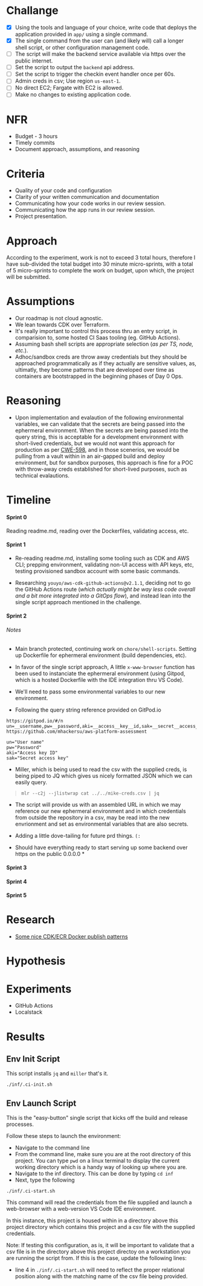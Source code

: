 <!-- eval.md -->

# Challange

- [x] Using the tools and language of your choice, write code that deploys the application provided in `app/` using a single command.
- [x] The single command from the user can (and likely will) call a longer shell script, or other configuration management code.
- [ ] The script will make the backend service available via https over the public internet.
- [ ] Set the script to output the `backend` api address.
- [ ] Set the script to trigger the checkin event handler once per 60s.
- [ ] Admin creds in csv; Use region `us-east-1`.
- [ ] No direct EC2; Fargate with EC2 is allowed.
- [ ] Make no changes to existing application code. 

# NFR

  * Budget - 3 hours
  * Timely commits
  * Document approach, assumptions, and reasoning

# Criteria

  * Quality of your code and configuration
  * Clarity of your written communication and documentation
  * Communicating how your code works in our review session.
  * Communicating how the app runs in our review session.
  * Project presentation.

# Approach

According to the experiment, work is not to exceed 3 total hours, therefore I have sub-divided the total budget into 30 minute micro-sprints, with a total of 5 micro-sprints to complete the work on budget, upon which, the project will be submitted.

# Assumptions

- Our roadmap is not cloud agnostic.
- We lean towards CDK over Terraform.
- It's really important to control this process thru an entry script, in comparision to, some hosted CI Saas tooling (eg. GitHub Actions).
- Assuming bash shell scripts are appropriate selection (_as per TS, node, etc._).
- Adhoc/sandbox creds are throw away credentials but they should be approached programmatically as if they actually are sensitive values, as, ultimatly, they become patterns that are developed over time as containers are bootstrapped in the beginning phases of Day 0 Ops.

# Reasoning

- Upon implementation and evalaution of the following environmental variables, we can validate that the secrets are being passed into the ephermeral environment. When the secrets are being passed into the query string, this is acceptable for a development environment with short-lived credentials, but we would not want this approach for production as per [CWE-598](https://cwe.mitre.org/data/definitions/598.html), and in those scenerios, we would be pulling from a vault within in an air-gapped build and deploy environment, but for sandbox purposes, this approach is fine for a POC with throw-away creds established for short-lived purposes, such as technical evalautions.

# Timeline

#### Sprint 0

Reading readme.md, reading over the Dockerfiles, validating access, etc.

#### Sprint 1

  * Re-reading readme.md, installing some tooling such as CDK and AWS CLI; prepping environment, validating non-UI access with API keys, etc, testing provisioned sandbox account with some basic commands.

  * Researching `youyo/aws-cdk-github-actions@v2.1.1`, deciding not to go the GitHub Actions route (_which actually might be way less code overall and a bit more integrated into a GitOps flow_), and instead lean into the single script approach mentioned in the challenge.

#### Sprint 2

###### Notes

- Main branch protected, continuing work on `chore/shell-scripts`. Setting up Dockerfile for ephermeral environment (build dependencies, etc).

- In favor of the single script approach, A little `x-www-browser` function has been used to instanciate the ephermeral environment (using Gitpod, which is a hosted Dockerfile with the IDE integration thru VS Code).

- We'll need to pass some environmental variables to our new environment.

- Following the query string reference provided on GitPod.io 
```
https://gitpod.io/#/n
un=__username,pw=__password,aki=__access__key__id,sak=__secret__access__key//n
https://github.com/mhackersu/aws-platform-assessment
```
```
un="User name"
pw="Password"
aki="Access key ID"
sak="Secret access key"
```

- Miller, which is being used to read the csv with the supplied creds, is being piped to JQ which gives us nicely formatted JSON which we can easily query.

>`mlr --c2j --jlistwrap cat ../../mike-creds.csv | jq`

- The script will provide us with an assembled URL in which we may reference our new ephermeral environment and in which credentials from outside the repository in a csv, may be read into the new envrionment and set as environmental variables that are also secrets.

- Adding a little dove-tailing for future prd things. ```(:```

- Should have everything ready to start serving up some backend over https on the public 0.0.0.0 *

#### Sprint 3

#### Sprint 4

#### Sprint 5

# Research

- [Some nice CDK/ECR Docker publish patterns](https://github.com/pahud/gitpod-workspace/blob/main/.github/workflows/docker-image-publish.yml)

# Hypothesis

# Experiments

- GitHub Actions
- Localstack

# Results

## Env Init Script

This script installs `jq` and `miller` that's it.

```
./inf/.ci-init.sh
```

## Env Launch Script

This is the "easy-button" single script that kicks off the build and release processes.

Follow these steps to launch the environment:

- Navigate to the command line
- From the command line, make sure you are at the root directory of this project. You can type `pwd` on a linux terminal to display the current working directory which is a handy way of looking up where you are.
- Navigate to the inf directory. This can be done by typing `cd inf`
- Next, type the following

`./inf/.ci-start.sh`

This command will read the credentials from the file supplied and launch a web-browser with a web-version VS Code IDE environment.

In this instance, this project is housed within in a directory above this project directory which contains this project and a csv file with the supplied credentials.

Note: If testing this configuration, as is, it will be important to validate that a csv file is in the directory above this project directoy on a workstation you are running the script from. If this is the case, update the following lines:

- line 4 in `./inf/.ci-start.sh` will need to reflect the proper relational position along with the matching name of the csv file being provided. 